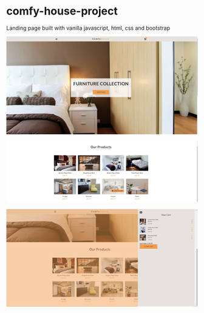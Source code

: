 # comfy-house-project

Landing page built with vanilla javascript, html, css and bootstrap


![landingPage](comfy1.png)

![productList](comfy2.png) 

![cart](comfy3.png)

